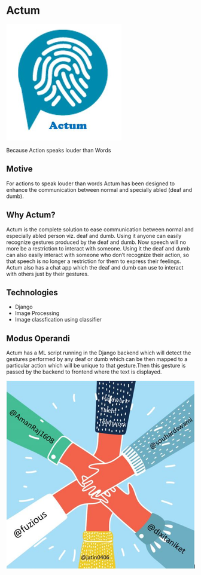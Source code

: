 # Actum
<img src="logo.JPG">

Because Action speaks louder than Words

## Motive

For actions to speak louder than words Actum has been designed to enhance the communication between normal and specially abled (deaf and dumb).

## Why Actum?

Actum is the complete solution to ease communication between normal and especially abled person viz. deaf and dumb. Using it anyone can easily recognize gestures produced by the deaf and dumb. Now speech will no more be a restriction to interact with someone. Using it the deaf and dumb can also easily interact with someone who don’t recognize their action, so that speech is no longer a restriction for them to express their feelings. Actum also has a chat app which the deaf and dumb can use to interact with others just by their gestures.

## Technologies

- Django
- Image Processing
- Image classfication using classifier

## Modus Operandi

Actum has a ML script running in the Django backend which will detect the gestures performed by any deaf or dumb which can be then mapped to a particular action which will be unique to that gesture.Then this gesture is passed by the backend to frontend where the text is displayed.  

  

<img src="fact.JPG">
